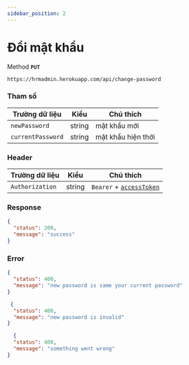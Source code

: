 ```yaml
---
sidebar_position: 2
---
```


# Đổi mật khẩu

Method **`PUT`**

```shell
https://hrmadmin.herokuapp.com/api/change-password
```

### Tham số

| Trường dữ liệu | Kiểu   | Chú thích           |
| -------------- | ------ | ------------------- |
| `newPassword`     | string | mật khẩu mới    |
| `currentPassword`     | string | mật khẩu hiện thời |

### Header

| Trường dữ liệu  | Kiểu   | Chú thích                                   |
| --------------- | ------ | ------------------------------------------- |
| `Authorization` | string | `Bearer` + [`accessToken`](../access-token.md) |

### Response
```json
{
  "status": 200,
  "message": "success"
}
```
### Error
```json
{
  "status": 400,
  "message": "new password is same your current password"
}
```
```json
 {
  "status": 400,
  "message": "new password is invalid"
}
```
```json
  {
  "status": 400,
  "message": "something went wrong"
}
```
